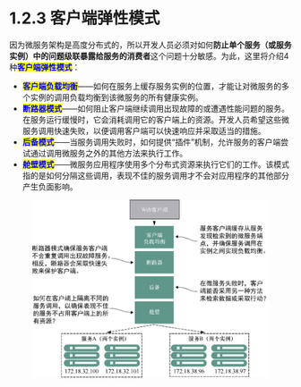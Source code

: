 # 1.2.3 客户端弹性模式

因为微服务架构是高度分布式的，所以开发人员必须对如何**防止单个服务（或服务实例）中的问题级联暴露给服务的消费者**这个问题十分敏感。为此，这里将介绍4种<mark style="color:blue;">**客户端弹性模式**</mark>：

* <mark style="color:blue;">**客户端负载均衡**</mark>——如何在服务上缓存服务实例的位置，才能让对微服务的多个实例的调用负载均衡到该微服务的所有健康实例。
* <mark style="color:blue;">**断路器模式**</mark>——如何阻止客户端继续调用出现故障的或遭遇性能问题的服务。在服务运行缓慢时，它会消耗调用它的客户端上的资源。开发人员希望这些微服务调用快速失败，以便调用客户端可以快速响应并采取适当的措施。
* <mark style="color:blue;">**后备模式**</mark>——当服务调用失败时，如何提供“插件”机制，允许服务的客户端尝试通过调用微服务之外的其他方法来执行工作。
* <mark style="color:blue;">**舱壁模式**</mark>——微服务应用程序使用多个分布式资源来执行它们的工作。该模式指的是如何分隔这些调用，表现不佳的服务调用才不会对应用程序的其他部分产生负面影响。

<figure><img src="../../../.gitbook/assets/image (4).png" alt=""><figcaption></figcaption></figure>
